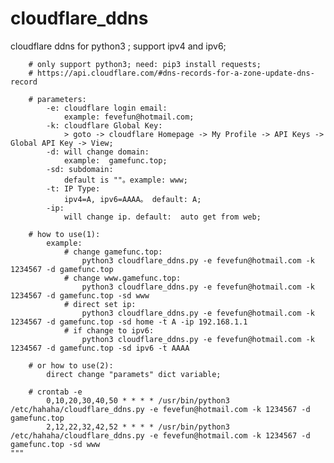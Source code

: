 # cloudflare_ddns
cloudflare ddns for python3 ; support ipv4 and ipv6;

        # only support python3; need: pip3 install requests;
        # https://api.cloudflare.com/#dns-records-for-a-zone-update-dns-record
        
        # parameters:
            -e: cloudflare login email: 
                example: fevefun@hotmail.com;
            -k: cloudflare Global Key:  
                > goto -> cloudflare Homepage -> My Profile -> API Keys -> Global API Key -> View;
            -d: will change domain: 
                example:  gamefunc.top;
            -sd: subdomain: 
                default is ""。example: www;
            -t: IP Type:
                ipv4=A, ipv6=AAAA。 default: A;
            -ip:
                will change ip. default:  auto get from web;
                
        # how to use(1): 
            example: 
                # change gamefunc.top:
                    python3 cloudflare_ddns.py -e fevefun@hotmail.com -k 1234567 -d gamefunc.top 
                # change www.gamefunc.top:
                    python3 cloudflare_ddns.py -e fevefun@hotmail.com -k 1234567 -d gamefunc.top -sd www
                # direct set ip:
                    python3 cloudflare_ddns.py -e fevefun@hotmail.com -k 1234567 -d gamefunc.top -sd home -t A -ip 192.168.1.1
                # if change to ipv6:
                    python3 cloudflare_ddns.py -e fevefun@hotmail.com -k 1234567 -d gamefunc.top -sd ipv6 -t AAAA
                    
        # or how to use(2):
            direct change "paramets" dict variable;
            
        # crontab -e
            0,10,20,30,40,50 * * * * /usr/bin/python3 /etc/hahaha/cloudflare_ddns.py -e fevefun@hotmail.com -k 1234567 -d gamefunc.top 
            2,12,22,32,42,52 * * * * /usr/bin/python3 /etc/hahaha/cloudflare_ddns.py -e fevefun@hotmail.com -k 1234567 -d gamefunc.top -sd www
    """
